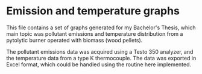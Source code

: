 # Emission and temperature graphs
This file contains a set of graphs generated for my Bachelor's Thesis, which main topic was pollutant emissions and temperature distribution from a pytolytic burner operated with biomass (wood pellets).

The pollutant emissions data was acquired using a Testo 350 analyzer, and the temperature data from a type K thermocouple. The data was exported in Excel format, which could be handled using the routine here implemented. 
